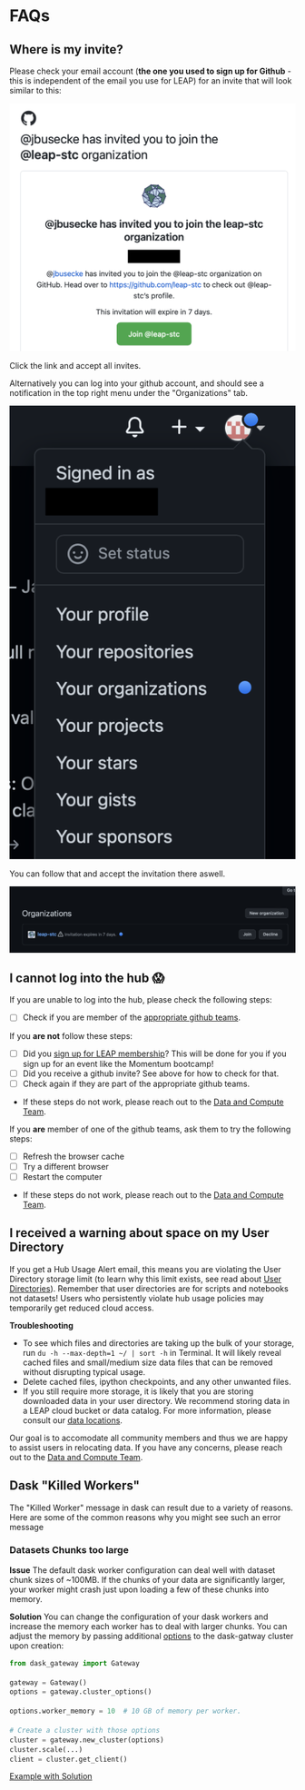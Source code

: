 # FAQs

## Where is my invite?

Please check your email account (**the one you used to sign up for Github** - this is independent of the email you use for LEAP) for an invite that will look similar to this:

![Email Invite](../assets/email_org_invite.png)

Click the link and accept all invites.

Alternatively you can log into your github account, and should see a notification in the top right menu under the "Organizations" tab.

![Github org invite 1](../assets/gh_org_invite_1.png)

You can follow that and accept the invitation there aswell.

![Github Org invite 2](../assets/gh_org_invite_2.png)

## I cannot log into the hub 😱

If you are unable to log into the hub, please check the following steps:

- [ ] Check if you are member of the [appropriate github teams](reference.membership.tiers).

If you **are not** follow these steps:

- [ ] Did you [sign up for LEAP membership](users.membership.apply)? This will be done for you if you sign up for an event like the Momentum bootcamp!
- [ ] Did you receive a github invite? See above for how to check for that.
- [ ] Check again if they are part of the appropriate github teams.
- If these steps do not work, please reach out to the [Data and Compute Team](../support/contact.md).

If you **are** member of one of the github teams, ask them to try the following steps:

- [ ] Refresh the browser cache
- [ ] Try a different browser
- [ ] Restart the computer
- If these steps do not work, please reach out to the [Data and Compute Team](../support/contact.md).

## I received a warning about space on my User Directory

If you get a Hub Usage Alert email, this means you are violating the User Directory storage limit (to learn why this limit exists, see read about [User Directories](reference.infrastructure.hub.user_dir)). Remember that user directories are for scripts and notebooks not datasets! Users who persistently violate hub usage policies may temporarily get reduced cloud access.

**Troubleshooting**

- To see which files and directories are taking up the bulk of your storage, run `du -h --max-depth=1 ~/ | sort -h` in Terminal. It will likely reveal cached files and small/medium size data files that can be removed without disrupting typical usage.
- Delete cached files, ipython checkpoints, and any other unwanted files.
- If you still require more storage, it is likely that you are storing downloaded data in your user directory. We recommend storing data in a LEAP cloud bucket or data catalog. For more information, please consult our [data locations](../data/data_locations.md).

Our goal is to accomodate all community members and thus we are happy to assist users in relocating data. If you have any concerns, please reach out to the [Data and Compute Team](../support/contact.md).

## Dask "Killed Workers"

The "Killed Worker" message in dask can result due to a variety of reasons. Here are some of the common reasons why you might see such an error message

### Datasets Chunks too large

**Issue**
The default dask worker configuration can deal well with dataset chunk sizes of ~100MB. If the chunks of your data are significantly larger, your worker might crash just upon loading a few of these chunks into memory.

**Solution**
You can change the configuration of your dask workers and increase the memory each worker has to deal with larger chunks. You can adjust the memory by passing additional [options](https://gateway.dask.org/cluster-options.html) to the dask-gatway cluster upon creation:

```python
from dask_gateway import Gateway

gateway = Gateway()
options = gateway.cluster_options()

options.worker_memory = 10  # 10 GB of memory per worker.

# Create a cluster with those options
cluster = gateway.new_cluster(options)
cluster.scale(...)
client = cluster.get_client()
```

<!-- TODO: Add example how to change this in HTML repr -->

[Example with Solution](https://notebooksharing.space/view/2b6753a5ffe8ddfae1da3b8e2b5507e617de47eb25f758a20c92b62e7e650fd7#displayOptions=)
